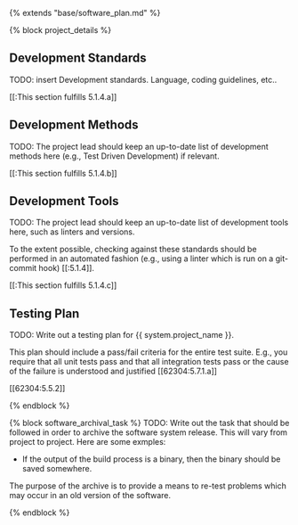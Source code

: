 {% extends "base/software_plan.md" %}

{% block project_details %}
## Development Standards

TODO: insert Development standards. Language, coding guidelines, etc..

[[:This section fulfills 5.1.4.a]]

## Development Methods

TODO: The project lead should keep an up-to-date list of development methods here (e.g., Test Driven Development) if relevant.

[[:This section fulfills 5.1.4.b]]

## Development Tools

TODO: The project lead should keep an up-to-date list of development tools here, such as linters and versions.

To the extent possible, checking against these standards should be performed in an automated fashion (e.g., using a linter which is run on a git-commit hook) [[:5.1.4]].

[[:This section fulfills 5.1.4.c]]

## Testing Plan

TODO: Write out a testing plan for {{ system.project_name }}.

This plan should include a pass/fail criteria for the entire test suite.  E.g., you require that all unit tests pass and that all integration tests pass or the cause of the failure is understood and justified [[62304:5.7.1.a]]

[[62304:5.5.2]]

{% endblock %}

{% block software_archival_task %}
TODO: Write out the task that should be followed in order to archive the software system release.  This will vary from project to project.  Here are some exmples:

- If the output of the build process is a binary, then the binary should be saved somewhere.

The purpose of the archive is to provide a means to re-test problems which may occur in an old version of the software.

{% endblock %}

